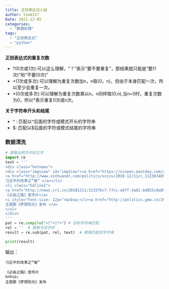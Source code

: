 ```yaml
---
title: 正则表达式小结
author: team317
Date: 2021-12-05
categories:  
  - "数据处理"
tags:  
  - "正则表达式"
  - "python"
---
```



**正则表达式的重复次数**  

+ ?(0次或1次):可以这么理解，“？”表示“要不要重复”，那结果就只能是“要(1次)”和“不要(0次)” 
+ +(1次或多次):可以理解为重复次数加n，n取(0，n)，但由于本身匹配一次，所以至少会重复一次。 <!--more-->
+ \*(0次或多次):可以理解为重复次数乘以n，n同样取(0,n),当n=0时，重复次数为0，所以\*表示重复0次或n次。  

**关于字符串开头和结尾**

+ ^ : 匹配以^后面的字符或模式开头的字符串
+ \$: 匹配以\$后面的字符或模式结尾的字符串

### 数据清洗


```python
# 提取出网页中的文字
import re
text = '''
<div class="hotnews">
<div class="imgview" id="imgView"><a href="https://xinwen.eastday.com/a/n181211075002407.html?qid=news.baidu.com" target="_blank"><img src="https://imgsa.baidu.com/news/q%3D100/sign=cdae0fb78a94a4c20c23e32b3ef51bac/cefc1e178a82b90151b62d8b7e8da9773912ef6b.jpg"></a></div><ul><li class="hdline0">
<a href="http://www.xinhuanet.com/politics/xxjxs/2018-12/11/c_1123834898.htm" target="_blank" class="a3">
习近平的改革之“喻” </a></li>
<li class="hdline1">
<a href="http://news.cri.cn/20181211/313376c7-77cc-abff-3a81-bd855c0a8577.html" target="_blank">
《必由之路》宣传片</a>
<i style="font-size: 12px">&nbsp;</i><a href="http://politics.gmw.cn/2018-12/11/content_32146726.htm" target="_blank">
主题歌《梦想阳光》发布 </a>
</ul>
</div>
'''
pat = re.compile("<[^>]*>") # 目标字符串匹配
rel = ''  # 替换为空字符
result = re.sub(pat, rel, text)  # 替换匹配的字符串

print(result)
```



输出：

```
习近平的改革之“喻” 

《必由之路》宣传片
&nbsp;
主题歌《梦想阳光》发布 
```



